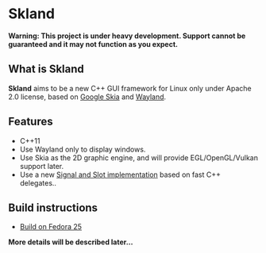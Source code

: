 Skland
======

**Warning: This project is under heavy development. Support cannot be guaranteed and it may not function as you expect.**

## What is Skland

**Skland** aims to be a new C++ GUI framework for Linux only under Apache 2.0 license, based on [Google Skia](https://skia.org) and [Wayland](https://wayland.freedesktop.org).

## Features

- C++11
- Use Wayland only to display windows.
- Use Skia as the 2D graphic engine, and will provide EGL/OpenGL/Vulkan support later.
- Use a new [Signal and Slot implementation](https://github.com/zhanggyb/sigcxx) based on fast C++ delegates..

## Build instructions

- [Build on Fedora 25](doc/build.md)

**More details will be described later...**

